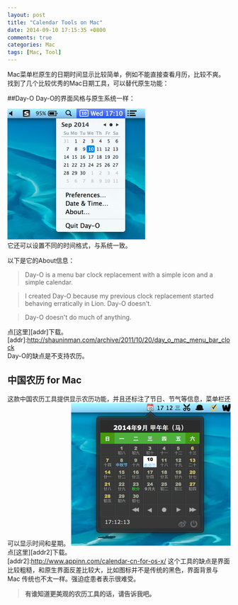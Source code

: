 ```yaml
---
layout: post
title: "Calendar Tools on Mac"
date: 2014-09-10 17:15:35 +0800
comments: true
categories: Mac
tags: [Mac, Tool]
---
```

Mac菜单栏原生的日期时间显示比较简单，例如不能直接查看月历，比较不爽。  
找到了几个比较优秀的Mac日期工具，可以替代原生功能：  
<!--more-->

##Day-O
Day-O的界面风格与原生系统一样：
  
![day0 icon](../images/post/2014/09/mac-day-o.png)  
它还可以设置不同的时间格式，与系统一致。  
  
以下是它的About信息：  
>Day-O is a menu bar clock replacement with a simple icon and a simple calendar.

>I created Day-O because my previous clock replacement started behaving erratically in Lion. Day-O doesn't. 

>Day-O doesn't do much of anything.   

点[这里][addr]下载。  
[addr]:http://shauninman.com/archive/2011/10/20/day_o_mac_menu_bar_clock  
Day-O的缺点是不支持农历。
## 中国农历 for Mac  
这款中国农历工具提供显示农历功能，并且还标注了节日、节气等信息，菜单栏还可以显示时间和星期。
![lunar icon](../images/post/2014/09/mac-calendar-cn.png)    
点[这里][addr2]下载。   
[addr2]:http://www.appinn.com/calendar-cn-for-os-x/ 
这个工具的缺点是界面比较粗糙，和原生界面反差比较大，比如图标并不是传统的黑色，界面背景与 Mac 传统也不太一样。强迫症患者表示很难受。  
 
    
  
>**有谁知道更美观的农历工具的话，请告诉我吧。**  